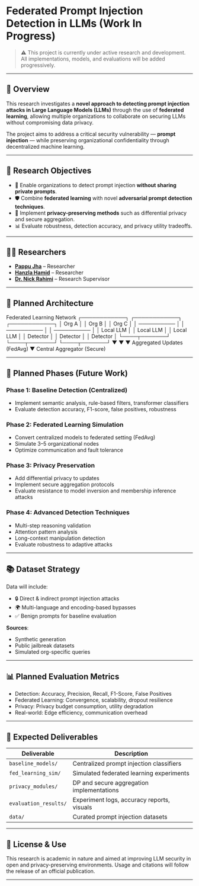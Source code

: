 # Federated Prompt Injection Detection in LLMs (Work In Progress)

> ⚠️ This project is currently under active research and development. All implementations, models, and evaluations will be added progressively.

---

## 🧠 Overview

This research investigates a **novel approach to detecting prompt injection attacks in Large Language Models (LLMs)** through the use of **federated learning**, allowing multiple organizations to collaborate on securing LLMs without compromising data privacy.

The project aims to address a critical security vulnerability — **prompt injection** — while preserving organizational confidentiality through decentralized machine learning.

---

## 🧪 Research Objectives

- 📌 Enable organizations to detect prompt injection **without sharing private prompts**.
- 🛡️ Combine **federated learning** with novel **adversarial prompt detection techniques**.
- 🧠 Implement **privacy-preserving methods** such as differential privacy and secure aggregation.
- 📊 Evaluate robustness, detection accuracy, and privacy utility tradeoffs.

---

## 👨‍🔬 Researchers

- [**Pappu Jha**](https://jhapappu.com.np) – Researcher  
- [**Hanzla Hamid**](https://www.linkedin.com/in/hanzla-hamid-b60551328/) – Researcher  
- [**Dr. Nick Rahimi**](https://sites.google.com/view/nickrahimi/home) – Research Supervisor  

---

## 🔭 Planned Architecture

Federated Learning Network
┌────────────┐ ┌────────────┐ ┌────────────┐
│ Org A │ │ Org B │ │ Org C │
│ ────────── │ │ ────────── │ │ ────────── │
│ Local LLM │ │ Local LLM │ │ Local LLM │
│ Detector │ │ Detector │ │ Detector │
└────┬───────┘ └────┬───────┘ └────┬───────┘
▼ ▼ ▼
Aggregated Updates (FedAvg)
▼
Central Aggregator (Secure)


---

## 🚀 Planned Phases (Future Work)

### Phase 1: **Baseline Detection (Centralized)**
- Implement semantic analysis, rule-based filters, transformer classifiers
- Evaluate detection accuracy, F1-score, false positives, robustness

### Phase 2: **Federated Learning Simulation**
- Convert centralized models to federated setting (FedAvg)
- Simulate 3–5 organizational nodes
- Optimize communication and fault tolerance

### Phase 3: **Privacy Preservation**
- Add differential privacy to updates
- Implement secure aggregation protocols
- Evaluate resistance to model inversion and membership inference attacks

### Phase 4: **Advanced Detection Techniques**
- Multi-step reasoning validation
- Attention pattern analysis
- Long-context manipulation detection
- Evaluate robustness to adaptive attacks

---

## 📚 Dataset Strategy

Data will include:

- 🔒 Direct & indirect prompt injection attacks
- 🌍 Multi-language and encoding-based bypasses
- ✅ Benign prompts for baseline evaluation

**Sources**:
- Synthetic generation
- Public jailbreak datasets
- Simulated org-specific queries

---

## 📊 Planned Evaluation Metrics

- Detection: Accuracy, Precision, Recall, F1-Score, False Positives
- Federated Learning: Convergence, scalability, dropout resilience
- Privacy: Privacy budget consumption, utility degradation
- Real-world: Edge efficiency, communication overhead

---

## 🏁 Expected Deliverables

| Deliverable                         | Description                                  |
|-------------------------------------|----------------------------------------------|
| `baseline_models/`                  | Centralized prompt injection classifiers     |
| `fed_learning_sim/`                 | Simulated federated learning experiments     |
| `privacy_modules/`                  | DP and secure aggregation implementations    |
| `evaluation_results/`               | Experiment logs, accuracy reports, visuals   |
| `data/`                             | Curated prompt injection datasets            |

---

## 📌 License & Use

This research is academic in nature and aimed at improving LLM security in open and privacy-preserving environments. Usage and citations will follow the release of an official publication.

---